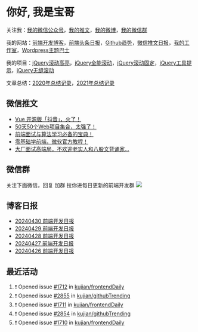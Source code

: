
# 你好, 我是宝哥

关注我：[我的微信公众号](https://open.weixin.qq.com/qr/code?username=caibaojian_com)，[我的推文](https://weixin.qdkfweb.cn/)，[我的微博](https://weibo.com/kujian)，[我的微信群](https://qdkfweb.cn/go/weixinqun)

我的网站：[前端开发博客](https://qdkfweb.cn/)，[前端头条日报](https://toutiao.qdkfweb.cn/)，[Github趋势](https://github.qdkfweb.cn/)，[微信推文日报](https://weixin.qdkfweb.cn/)，[我的工作室](https://diy.qdkfweb.cn/)，[Wordpress主题巴士](https://wp.qdkfweb.cn/)

我的项目：[jQuery滚动高亮](https://github.com/kujian/scrollHighlight)，[jQuery全能滚动](https://github.com/kujian/power-slider)，[jQuery滚动固定](https://github.com/kujian/scrollfix)，[jQuery工具提示](https://github.com/kujian/tooltip)，[jQuery无缝滚动](http://github.com/kujian/scrollForever)

文章总结：[2020年总结记录](https://mp.weixin.qq.com/s/u0YW8BFWYLquVauhHrkSMQ)，[2021年总结记录](https://mp.weixin.qq.com/s/zMnxIpxMdDrIyuLxHRnSPw)


## 微信推文

<!-- BLOG-POST-LIST:START -->
- [Vue 开源版「抖音」，火了！](https://weixin.qdkfweb.cn/43882.html)
- [50天50个Web项目集合，太强了！](https://weixin.qdkfweb.cn/43883.html)
- [前端面试与算法学习必备的宝典！](https://weixin.qdkfweb.cn/43808.html)
- [零基础学前端，微软官方教程！](https://weixin.qdkfweb.cn/43743.html)
- [大厂面试高端局，不欢迎老实人和八股文背诵家…](https://weixin.qdkfweb.cn/43742.html)
<!-- BLOG-POST-LIST:END -->

## 微信群
关注下面微信，回复 加群 拉你进每日更新的前端开发群
![](https://pic.qdkfweb.cn/uploads/2023/11/weixin.png)

## 博客日报

<!-- DAILY:START -->
- [20240430 前端开发日报](https://qdkfweb.cn/fe-daily-20240430.html)
- [20240429 前端开发日报](https://qdkfweb.cn/fe-daily-20240429.html)
- [20240428 前端开发日报](https://qdkfweb.cn/fe-daily-20240428.html)
- [20240427 前端开发日报](https://qdkfweb.cn/fe-daily-20240427.html)
- [20240426 前端开发日报](https://qdkfweb.cn/fe-daily-20240426.html)
<!-- DAILY:END -->


## 最近活动

<!--START_SECTION:activity-->
1. ❗ Opened issue [#1712](https://github.com/kujian/frontendDaily/issues/1712) in [kujian/frontendDaily](https://github.com/kujian/frontendDaily)
2. ❗ Opened issue [#2855](https://github.com/kujian/githubTrending/issues/2855) in [kujian/githubTrending](https://github.com/kujian/githubTrending)
3. ❗ Opened issue [#1711](https://github.com/kujian/frontendDaily/issues/1711) in [kujian/frontendDaily](https://github.com/kujian/frontendDaily)
4. ❗ Opened issue [#2854](https://github.com/kujian/githubTrending/issues/2854) in [kujian/githubTrending](https://github.com/kujian/githubTrending)
5. ❗ Opened issue [#1710](https://github.com/kujian/frontendDaily/issues/1710) in [kujian/frontendDaily](https://github.com/kujian/frontendDaily)
<!--END_SECTION:activity-->
